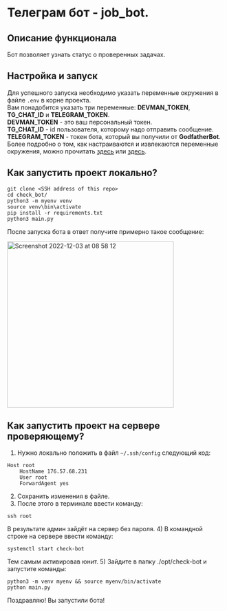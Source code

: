 # Телеграм бот - job_bot.

## Описание функционала
Бот позволяет узнать статус о проверенных задачах.


## Настройка и запуск
Для успешного запуска необходимо указать переменные окружения в файле `.env` в корне проекта.\
Вам понадобится указать три переменные: **DEVMAN_TOKEN**, **TG_CHAT_ID** и **TELEGRAM_TOKEN**.\
**DEVMAN_TOKEN** - это ваш персональный токен.\
**TG_CHAT_ID** - id пользователя, которому надо отправить сообщение.\
**TELEGRAM_TOKEN** - токен бота, который вы получили от **GodfatherBot**.\
Более подробно о том, как настраиваются и извлекаются переменные окружения, можно прочитать [здесь](https://pypi.org/project/environs/) или [здесь](https://docs.djangoproject.com/en/4.1/ref/settings/).

## Как запустить проект локально?
```
git clone <SSH address of this repo>
cd check_bot/
python3 -m myenv venv
source venv\bin\activate
pip install -r requirements.txt
python3 main.py
```
После запуска бота в ответ получите примерно такое сообщение:

<img width="387" alt="Screenshot 2022-12-03 at 08 58 12" src="https://user-images.githubusercontent.com/29278979/205431011-93d32846-0f82-485e-b013-f0ed59c5145f.png">

## Как запустить проект на сервере проверяющему?
1) Нужно локально положить в файл `~/.ssh/config` следующий код:
```
Host root
    HostName 176.57.68.231
    User root
    ForwardAgent yes
```
2) Сохранить изменения в файле.
3) После этого в терминале ввести команду:
```
ssh root
```
В результате админ зайдёт на сервер без пароля.
4) В командной строке на сервере ввести команду:
```
systemctl start check-bot
```
Тем самым активировав юнит.
5) Зайдите в папку ./opt/check-bot и запустите команды:
```
python3 -m venv myenv && source myenv/bin/activate
python main.py
```
Поздравляю! Вы запустили бота!